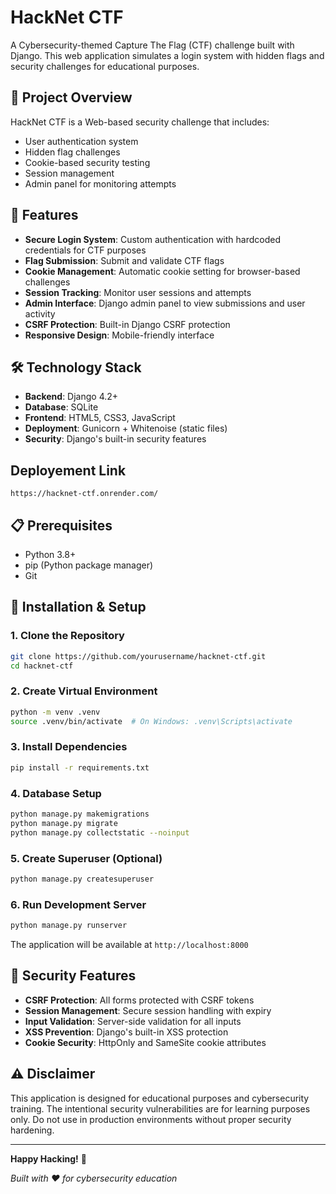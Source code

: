 # HackNet CTF

A Cybersecurity-themed Capture The Flag (CTF) challenge built with Django. This web application simulates a login system with hidden flags and security challenges for educational purposes.

## 🎯 Project Overview

HackNet CTF is a Web-based security challenge that includes:
- User authentication system
- Hidden flag challenges
- Cookie-based security testing
- Session management
- Admin panel for monitoring attempts

## 🚀 Features

- **Secure Login System**: Custom authentication with hardcoded credentials for CTF purposes
- **Flag Submission**: Submit and validate CTF flags
- **Cookie Management**: Automatic cookie setting for browser-based challenges
- **Session Tracking**: Monitor user sessions and attempts
- **Admin Interface**: Django admin panel to view submissions and user activity
- **CSRF Protection**: Built-in Django CSRF protection
- **Responsive Design**: Mobile-friendly interface

## 🛠️ Technology Stack

- **Backend**: Django 4.2+
- **Database**: SQLite 
- **Frontend**: HTML5, CSS3, JavaScript
- **Deployment**: Gunicorn + Whitenoise (static files)
- **Security**: Django's built-in security features

## Deployement Link
```URL
https://hacknet-ctf.onrender.com/
```

## 📋 Prerequisites

- Python 3.8+
- pip (Python package manager)
- Git

## 🔧 Installation & Setup

### 1. Clone the Repository
```bash
git clone https://github.com/yourusername/hacknet-ctf.git
cd hacknet-ctf
```

### 2. Create Virtual Environment
```bash
python -m venv .venv
source .venv/bin/activate  # On Windows: .venv\Scripts\activate
```

### 3. Install Dependencies
```bash
pip install -r requirements.txt
```

### 4. Database Setup
```bash
python manage.py makemigrations
python manage.py migrate
python manage.py collectstatic --noinput
```

### 5. Create Superuser (Optional)
```bash
python manage.py createsuperuser
```

### 6. Run Development Server
```bash
python manage.py runserver
```

The application will be available at `http://localhost:8000`

## 🔐 Security Features

- **CSRF Protection**: All forms protected with CSRF tokens
- **Session Management**: Secure session handling with expiry
- **Input Validation**: Server-side validation for all inputs
- **XSS Prevention**: Django's built-in XSS protection
- **Cookie Security**: HttpOnly and SameSite cookie attributes

## ⚠️ Disclaimer

This application is designed for educational purposes and cybersecurity training. The intentional security vulnerabilities are for learning purposes only. Do not use in production environments without proper security hardening.

---

**Happy Hacking!** 🚩

*Built with ❤️ for cybersecurity education*





